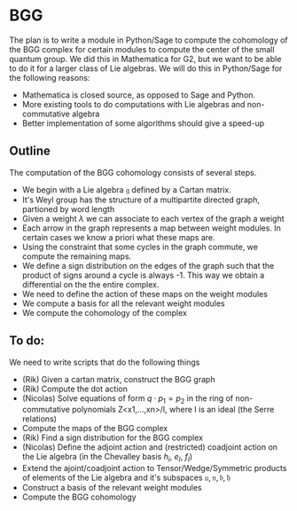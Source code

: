 # BGG


The plan is to write a module in Python/Sage to compute the cohomology of the BGG complex for certain modules to compute the center of the small quantum group. 
We did this in Mathematica for G2, but we want to be able to do it for a larger class of Lie algebras. We will do this in Python/Sage for the following reasons:
- Mathematica is closed source, as opposed to Sage and Python.
- More existing tools to do computations with Lie algebras and non-commutative algebra
- Better implementation of some algorithms should give a speed-up

## Outline

The computation of the BGG cohomology consists of several steps. 
- We begin with a Lie algebra $\mathfrak g$ defined by a Cartan matrix.
- It's Weyl group has the structure of a multipartite directed graph, partioned by word length
- Given a weight $\lambda$ we can associate to each vertex of the graph a weight
- Each arrow in the graph represents a map between weight modules. In certain cases we know a priori what these maps are.
- Using the constraint that some cycles in the graph commute, we compute the remaining maps.
- We define a sign distribution on the edges of the graph such that the product of signs around a cycle is always -1. This way we obtain a differential on the the entire complex.
- We need to define the action of these maps on the weight modules
- We compute a basis for all the relevant weight modules
- We compute the cohomology of the complex

## To do:
We need to write scripts that do the following things
- (Rik) Given a cartan matrix, construct the BGG graph 
- (Rik) Compute the dot action 
- (Nicolas) Solve equations of form $q\cdot p_1 = p_2$ in the ring of non-commutative polynomials Z<x1,...,xn>/I, where I is an ideal (the Serre relations)
- Compute the maps of the BGG complex
- (Rik) Find a sign distribution for the BGG complex
- (Nicolas) Define the adjoint action and (restricted) coadjoint action on the Lie algebra (in the Chevalley basis $h_i$, $e_I$, $f_I$)
- Extend the ajoint/coadjoint action to Tensor/Wedge/Symmetric products of elements of the Lie algebra and it's subspaces $\mathfrak{u},\mathfrak{n},\mathfrak{b},\mathfrak{h}$
- Construct a basis of the relevant weight modules
- Compute the BGG cohomology